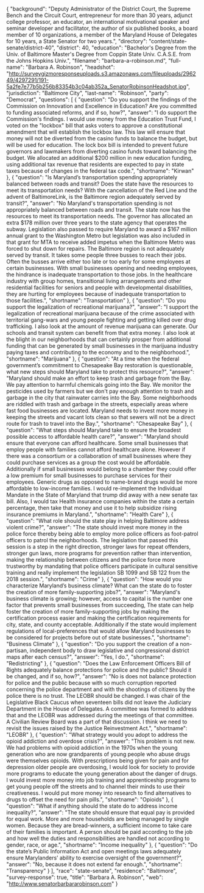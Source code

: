 {
  "background": "Deputy Administrator of the District Court, the Supreme Bench and the Circuit Court, entrepreneur for more than 30 years, adjunct college professor, an educator, an international motivational speaker and seminar developer and facilitator, the author of six published books, a board member of 10 organizations, a member of the Maryland House of Delegates for 10 years, a State Senator for two years.",
  "directory": "content/state-senate/district-40",
  "district": 40,
  "education": "Bachelor's Degree from the Univ. of Baltimore Master's Degree from Coppin State Univ. C.A.S.E. from the Johns Hopkins Univ.",
  "filename": "barbara-a-robinson.md",
  "full-name": "Barbara A. Robinson",
  "headshot": "http://surveygizmoresponseuploads.s3.amazonaws.com/fileuploads/296249/4297291/191-5a2fe7e77b5b256b83354b3c04ab352a_SenatorRobinsonHeadshot.jpg",
  "jurisdiction": "Baltimore City",
  "last-name": "Robinson",
  "party": "Democrat",
  "questions": [
    {
      "question": "Do you support the findings of the Commission on Innovation and Excellence in Education? Are you committed to funding associated reforms, and if so, how?",
      "answer": "I do support the Commission's findings. I would use money from the Education Trust Fund, I voted on the \"lockbox\" bill that asks voters to approve a constitutional amendment that will establish the lockbox law. This law will ensure that money will not be diverted from the casino funds to balance the budget, but will be used for education. The lock box bill is intended to prevent future governors and lawmakers from diverting casino funds toward balancing the budget. We allocated an additional $200 million in new education funding, using additional tax revenue that residents are expected to pay in state taxes because of changes in the federal tax code.",
      "shortname": "Kirwan"
    },
    {
      "question": "Is Maryland’s transportation spending appropriately balanced between roads and transit? Does the state have the resources to meet its transportation needs? With the cancellation of the Red Line and the advent of BaltimoreLink, is the Baltimore region adequately served by transit?",
      "answer": "No Maryland's transportation spending is not appropriately balanced between roads and transit. The state now has the resources to meet its transportation needs. The governor has allocated an extra $178 million over three years to the state agency that operates the subway. Legislation also passed to require Maryland to award a $167 million annual grant to the Washington Metro but legislation was also  included in that grant for  MTA to receive added impetus when the Baltimore Metro was forced to shut down for repairs. The Baltimore region is not adequately served by transit. It takes some people three busses to reach their jobs. Often the busses arrive either too late or too early for some employees at certain businesses. With small businesses opening and needing employees, the hindrance is inadequate transportation to those jobs. In the healthcare industry with group homes, transitional living arrangements and other residential facilities for seniors and people with developmental disabilities, they are hurting for employees because of inadequate transportation to those facilities.",
      "shortname": "Transportation"
    },
    {
      "question": "Do you support the legalization of recreational marijuana?",
      "answer": "I support the legalization of recreational marijuana because of the crime associated with territorial gang-wars and young people fighting and getting killed over drug trafficking. I also look at the amount of revenue marijuana can generate. Our schools and transit system can benefit from that extra money. I also look at the blight in our neighborhoods that can certainly prosper from additional funding that can be generated by small businesses in the marijuana industry paying taxes and contributing to the economy and to the neighborhood.",
      "shortname": "Marijuana"
    },
    {
      "question": "At a time when the federal government’s commitment to Chesapeake Bay restoration is questionable, what new steps should Maryland take to protect this resource?",
      "answer": "Maryland should make an effort to keep trash and garbage from the Bay. We pay attention to harmful chemicals going into the Bay. We monitor the pesticides used by farmers but we don't pay enough attention to trash and garbage in the city that rainwater carries into the Bay. Some neighborhoods are riddled with trash and garbage in the streets, especially areas where fast food businesses are located. Maryland needs to invest more money in keeping the streets and vacant lots clean so that sewers will not be a direct route for trash to travel into the Bay.",
      "shortname": "Chesapeake Bay"
    },
    {
      "question": "What steps should Maryland take to ensure the broadest possible access to affordable health care?",
      "answer": "Maryland should ensure that everyone can afford healthcare. Some small businesses that employ people with families cannot afford healthcare alone. However if there was a consortium or a collaboration of small businesses where they could purchase services as a group the cost would be affordable. Additionally if small businesses would belong to a chamber they could offer a low premium for small businesses to purchase services for their employees. Generic drugs as opposed to name-brand drugs would be more affordable to low-income families. I would re-implement the Individual Mandate in the State of Maryland that trump did away with a new senate tax bill. Also, I would tax Health insurance companies within the state a certain percentage, then take that money and use it to help subsidize rising insurance premiums in Maryland.",
      "shortname": "Health Care"
    },
    {
      "question": "What role should the state play in helping Baltimore address violent crime?",
      "answer": "The state should invest more money in the police force thereby being able to employ more police officers as foot-patrol officers to patrol the neighborhoods. The legislation that passed this session is a step in the right direction, stronger laws for repeat offenders, stronger gun laws, more programs for prevention rather than intervention, making the relationship between citizens and the police force more trustworthy by mandating that police officers participate in cultural sensitive training and really implement the legislation SB 1099 and SB 122 from the 2018 session.",
      "shortname": "Crime"
    },
    {
      "question": "How would you characterize Maryland’s business climate? What can the state do to foster the creation of more family-supporting jobs?",
      "answer": "Maryland's business climate is growing; however, access to capital is the number one factor that prevents small businesses from succeeding, The state can help foster the creation of more family-supporting jobs by making the certification process easier and making the certification requirements for city, state, and county acceptable. Additionally if the state would implement regulations of local-preferences that would allow Maryland businesses to be considered for projects before out of state businesses.",
      "shortname": "Business Climate"
    },
    {
      "question": "Do you support the creation of a non-partisan, independent body to draw legislative and congressional district maps after each census?",
      "answer": "Yes, I do.",
      "shortname": "Redistricting"
    },
    {
      "question": "Does the Law Enforcement Officers Bill of Rights adequately balance protections for police and the public? Should it be changed, and if so, how?",
      "answer": "No is does not balance protection for police and the public because with so much corruption reported concerning the police department and with the shootings of citizens by the police there is no trust. The LEOBR should be changed. I was chair of the Legislative Black Caucus when seventeen bills did not leave the Judiciary Department in the House of Delegates. A committee was formed to address that and the LEOBR was addressed during the meetings of that committee. A Civilian Review Board was a part of that discussion. I think we need to revisit the issues raised by the Justice Reinvestment Act.",
      "shortname": "LEOBR"
    },
    {
      "question": "What strategy would you adopt to address the opioid addiction and overdose crisis?",
      "answer": "This problem is not new. We had problems with opioid addiction in the 1970s when the young generation who are now grandparents of young people who abuse drugs were themselves opioids. With prescriptions being given for pain and for depression older people are overdosing, I would look for society to provide more programs to educate the young generation about the danger of drugs. I would invest more money into job training and apprenticeship programs to get young people off the streets and to channel their minds to use their creativeness. I would put more money into research to find alternatives to drugs to offset the need for pain pills.",
      "shortname": "Opioids"
    },
    {
      "question": "What if anything should the state do to address income inequality?",
      "answer": "The state should ensure that equal pay is provided for equal work. More and more households are being managed by single women. Because they are bread-winners, a sufficient income to take care of their families is important. A person should be paid according to the job and how well the duties and responsibilities are handled not according to gender, race, or age.",
      "shortname": "Income inequality"
    },
    {
      "question": "Do the state’s Public Information Act and open meetings laws adequately ensure Marylanders’ ability to exercise oversight of the government?",
      "answer": "No, because it does not extend far enough.",
      "shortname": "Transparency"
    }
  ],
  "race": "state-senate",
  "residence": "Baltimore",
  "survey-response": true,
  "title": "Barbara A. Robinson",
  "web": "http://www.senatorbarbararobinson.com"
}
